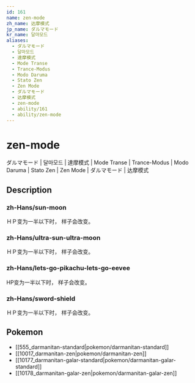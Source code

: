 ```yaml
---
id: 161
name: zen-mode
zh_name: 达摩模式
jp_name: ダルマモード
kr_name: 달마모드
aliases:
  - ダルマモード
  - 달마모드
  - 達摩模式
  - Mode Transe
  - Trance-Modus
  - Modo Daruma
  - Stato Zen
  - Zen Mode
  - ダルマモード
  - 达摩模式
  - zen-mode
  - ability/161
  - ability/zen-mode
---
```

# zen-mode

ダルマモード | 달마모드 | 達摩模式 | Mode Transe | Trance-Modus | Modo Daruma | Stato Zen | Zen Mode | ダルマモード | 达摩模式

## Description

### zh-Hans/sun-moon

ＨＰ变为一半以下时，
样子会改变。

### zh-Hans/ultra-sun-ultra-moon

ＨＰ变为一半以下时，
样子会改变。

### zh-Hans/lets-go-pikachu-lets-go-eevee

HP变为一半以下时，
样子会改变。

### zh-Hans/sword-shield

ＨＰ变为一半以下时，
样子会改变。

## Pokemon

- [[555_darmanitan-standard|pokemon/darmanitan-standard]]
- [[10017_darmanitan-zen|pokemon/darmanitan-zen]]
- [[10177_darmanitan-galar-standard|pokemon/darmanitan-galar-standard]]
- [[10178_darmanitan-galar-zen|pokemon/darmanitan-galar-zen]]

